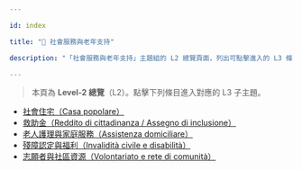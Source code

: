 ---
id: index
title: "🧓 社會服務與老年支持"
description: "「社會服務與老年支持」主題組的 L2 總覽頁面，列出可點擊進入的 L3 條目。"
---


> 本頁為 **Level-2 總覽**（L2）。點擊下列條目進入對應的 L3 子主題。

- [社會住宅（Casa popolare）](./public-housing/)
- [救助金（Reddito di cittadinanza / Assegno di inclusione）](./income-support/)
- [老人護理與家庭服務（Assistenza domiciliare）](./home-care/)
- [殘障認定與福利（Invalidità civile e disabilità）](./disability-benefits/)
- [志願者與社區資源（Volontariato e rete di comunità）](./volunteering/)
